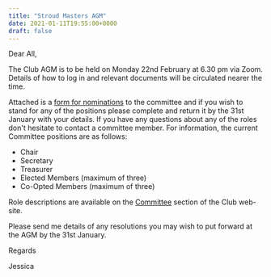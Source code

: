 ```yaml
---
title: "Stroud Masters AGM"
date: 2021-01-11T19:55:00+0000
draft: false
---
```

Dear All,

The Club AGM is to be held on Monday 22nd February at 6.30 pm via Zoom. Details of how to log in and relevant documents will be circulated nearer the time.

Attached is a [form for nominations](/images/2021/01/nominations_2021.pdf) to the committee and if you wish to stand for any of the positions please complete and return it by the 31st January with your details. If you have any questions about any of the roles don't hesitate to contact a committee member. For information, the current Committee positions are as follows:

- Chair
- Secretary
- Treasurer
- Elected Members (maximum of three)
- Co-Opted Members (maximum of three)

Role descriptions are available on the [Committee](/about/committee) section of the Club web-site.

Please send me details of any resolutions you may wish to put forward at the AGM by the 31st January.

Regards

Jessica
<!--more-->
